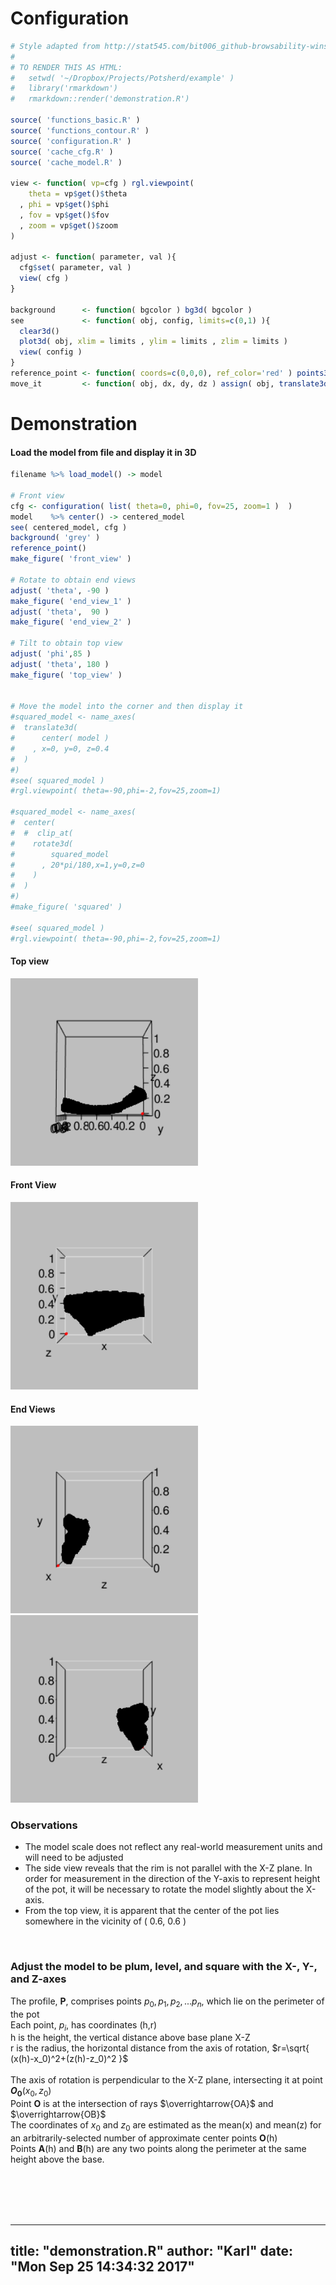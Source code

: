 # Configuration


```r
# Style adapted from http://stat545.com/bit006_github-browsability-wins.html#source-code
#
# TO RENDER THIS AS HTML:
#   setwd( '~/Dropbox/Projects/Potsherd/example' )
#   library('rmarkdown')
#   rmarkdown::render('demonstration.R')

source( 'functions_basic.R' )
source( 'functions_contour.R' )
source( 'configuration.R' )
source( 'cache_cfg.R' )
source( 'cache_model.R' )

view <- function( vp=cfg ) rgl.viewpoint(
    theta = vp$get()$theta
  , phi = vp$get()$phi
  , fov = vp$get()$fov
  , zoom = vp$get()$zoom
)

adjust <- function( parameter, val ){
  cfg$set( parameter, val )
  view( cfg )
}

background      <- function( bgcolor ) bg3d( bgcolor )
see             <- function( obj, config, limits=c(0,1) ){
  clear3d()
  plot3d( obj, xlim = limits , ylim = limits , zlim = limits )
  view( config )
}
reference_point <- function( coords=c(0,0,0), ref_color='red' ) points3d( coords[1], coords[2], coords[3], col = ref_color )
move_it         <- function( obj, dx, dy, dz ) assign( obj, translate3d( obj=obj, x=dx, y=dy, z=dz ), envir = .GlobalEnv )
```

# Demonstration
#### Load the model from file and display it in 3D


```r
filename %>% load_model() -> model

# Front view
cfg <- configuration( list( theta=0, phi=0, fov=25, zoom=1 )  )
model    %>% center() -> centered_model
see( centered_model, cfg )
background( 'grey' )
reference_point()
make_figure( 'front_view' )

# Rotate to obtain end views
adjust( 'theta', -90 )
make_figure( 'end_view_1' )
adjust( 'theta',  90 )
make_figure( 'end_view_2' )

# Tilt to obtain top view
adjust( 'phi',85 )
adjust( 'theta', 180 )
make_figure( 'top_view' )


# Move the model into the corner and then display it
#squared_model <- name_axes(
#  translate3d(
#      center( model )
#    , x=0, y=0, z=0.4
#  )
#)
#see( squared_model )
#rgl.viewpoint( theta=-90,phi=-2,fov=25,zoom=1)

#squared_model <- name_axes(
#  center(
#  #  clip_at( 
#    rotate3d(
#        squared_model
#      , 20*pi/180,x=1,y=0,z=0
#    )
#  )
#)
#make_figure( 'squared' )

#see( squared_model )
#rgl.viewpoint( theta=-90,phi=-2,fov=25,zoom=1)
```

#### Top view
<img src="top_view.png" width="300">



#### Front View
<img src="front_view.png" width="300">



#### End Views
<img src="end_view_1.png" width="300">
<img src="end_view_2.png" width="300">



### Observations
+ The model scale does not reflect any real-world measurement units and will need to be adjusted
+ The side view reveals that the rim is not parallel with the X-Z plane. In order for measurement in the direction of the Y-axis to represent height of the pot, it will be necessary to rotate the model slightly about the X-axis.  
+ From the top view, it is apparent that the center of the pot lies somewhere in the vicinity of ( 0.6, 0.6 )
<br>



### Adjust the model to be plum, level, and square with the X-, Y-, and Z-axes 
The profile, **P**, comprises points $p_0, p_1, p_2, ... p_n$, which lie on the perimeter of the pot
<br>
Each point, $p_i$, has coordinates (h,r)
<br>
h is the height, the vertical distance above base plane X-Z
<br>
r is the radius, the horizontal distance from the axis of rotation, $r=\sqrt{ (x(h)-x_0)^2+(z(h)-z_0)^2 }$
<br>
<br>
The axis of rotation is perpendicular to the X-Z plane, intersecting it at point **$O_0$**$(x_0,z_0)$
<br>
Point **O** is at the intersection of rays $\overrightarrow{OA}$ and $\overrightarrow{OB}$
<br>
The coordinates of $x_0$ and $z_0$ are estimated as the mean(x) and mean(z) for an arbitrarily-selected number of approximate center points **O**(h)
<br>
Points **A**(h) and **B**(h) are any two points along the perimeter at the same height above the base.
<br>

<br>

<br>

<br>

<br>

---
title: "demonstration.R"
author: "Karl"
date: "Mon Sep 25 14:34:32 2017"
---
